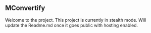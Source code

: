 ## MConvertify

Welcome to the project. This project is currently in stealth mode. Will update the Readme.md once it goes public with hosting enabled.
